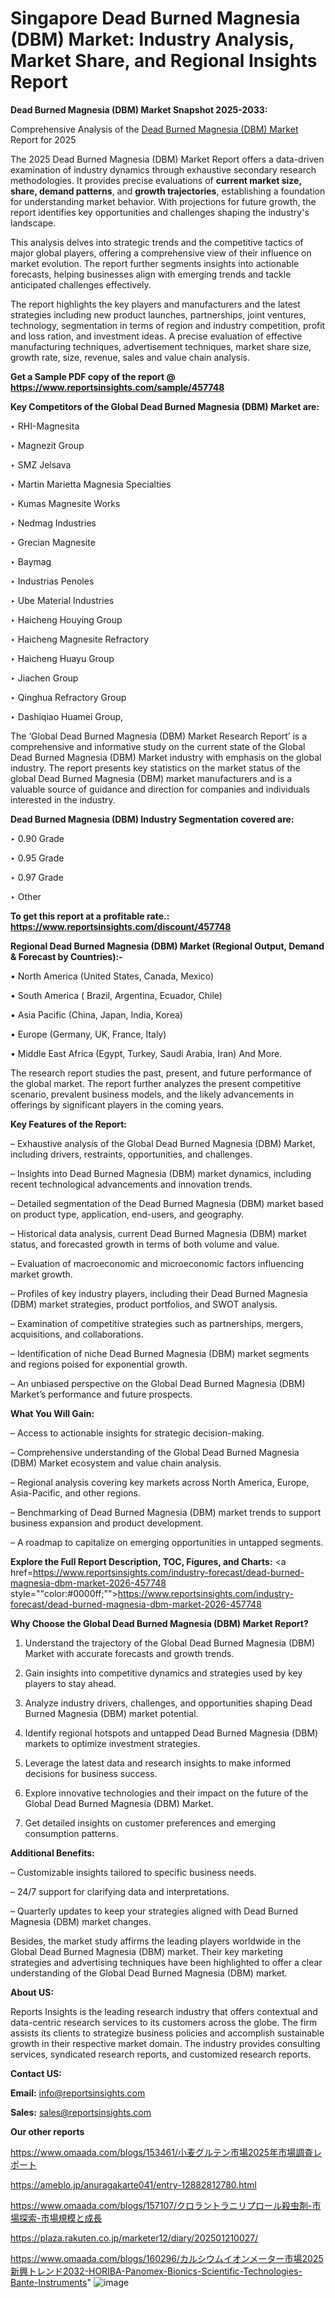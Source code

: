 # Singapore Dead Burned Magnesia (DBM) Market: Industry Analysis, Market Share, and Regional Insights Report

<strong>Dead Burned Magnesia (DBM) Market Snapshot 2025-2033:</strong>

Comprehensive Analysis of the <a href=https://www.reportsinsights.com/sample/457748>Dead Burned Magnesia (DBM) Market</a> Report for 2025

The 2025 Dead Burned Magnesia (DBM) Market Report offers a data-driven examination of industry dynamics through exhaustive secondary research methodologies. It provides precise evaluations of <strong>current market size, share, demand patterns</strong>, and <strong>growth trajectories</strong>, establishing a foundation for understanding market behavior. With projections for future growth, the report identifies key opportunities and challenges shaping the industry's landscape.

This analysis delves into strategic trends and the competitive tactics of major global players, offering a comprehensive view of their influence on market evolution. The report further segments insights into actionable forecasts, helping businesses align with emerging trends and tackle anticipated challenges effectively.

The report highlights the key players and manufacturers and the latest strategies including new product launches, partnerships, joint ventures, technology, segmentation in terms of region and industry competition, profit and loss ration, and investment ideas. A precise evaluation of effective manufacturing techniques, advertisement techniques, market share size, growth rate, size, revenue, sales and value chain analysis.

<strong>Get a Sample PDF copy of the report @ <a href=https://www.reportsinsights.com/sample/457748 style=color:#0000ff;>https://www.reportsinsights.com/sample/457748</a></strong>

<strong>Key Competitors of the Global Dead Burned Magnesia (DBM) Market are:</strong>

‣ RHI-Magnesita

‣ Magnezit Group

‣ SMZ Jelsava

‣ Martin Marietta Magnesia Specialties

‣ Kumas Magnesite Works

‣ Nedmag Industries

‣ Grecian Magnesite

‣ Baymag

‣ Industrias Penoles

‣ Ube Material Industries

‣ Haicheng Houying Group

‣ Haicheng Magnesite Refractory

‣ Haicheng Huayu Group

‣ Jiachen Group

‣ Qinghua Refractory Group

‣ Dashiqiao Huamei Group,

The ‘Global Dead Burned Magnesia (DBM) Market Research Report’ is a comprehensive and informative study on the current state of the Global Dead Burned Magnesia (DBM) Market industry with emphasis on the global industry. The report presents key statistics on the market status of the global Dead Burned Magnesia (DBM) market manufacturers and is a valuable source of guidance and direction for companies and individuals interested in the industry.

<strong>Dead Burned Magnesia (DBM) Industry Segmentation covered are:</strong>

‣ 0.90 Grade

‣ 0.95 Grade

‣ 0.97 Grade

‣ Other

<strong>To get this report at a profitable rate.: <a href=https://www.reportsinsights.com/discount/457748 style=color:#0000ff;>https://www.reportsinsights.com/discount/457748</a></strong>

<strong>Regional Dead Burned Magnesia (DBM) Market (Regional Output, Demand &amp; Forecast by Countries):-</strong>

• North America (United States, Canada, Mexico)

• South America ( Brazil, Argentina, Ecuador, Chile)

• Asia Pacific (China, Japan, India, Korea)

• Europe (Germany, UK, France, Italy)

• Middle East Africa (Egypt, Turkey, Saudi Arabia, Iran) And More.

The research report studies the past, present, and future performance of the global market. The report further analyzes the present competitive scenario, prevalent business models, and the likely advancements in offerings by significant players in the coming years.

<strong>Key Features of the Report:</strong>

– Exhaustive analysis of the Global Dead Burned Magnesia (DBM) Market, including drivers, restraints, opportunities, and challenges.

– Insights into Dead Burned Magnesia (DBM) market dynamics, including recent technological advancements and innovation trends.

– Detailed segmentation of the Dead Burned Magnesia (DBM) market based on product type, application, end-users, and geography.

– Historical data analysis, current Dead Burned Magnesia (DBM) market status, and forecasted growth in terms of both volume and value.

– Evaluation of macroeconomic and microeconomic factors influencing market growth.

– Profiles of key industry players, including their Dead Burned Magnesia (DBM) market strategies, product portfolios, and SWOT analysis.

– Examination of competitive strategies such as partnerships, mergers, acquisitions, and collaborations.

– Identification of niche Dead Burned Magnesia (DBM) market segments and regions poised for exponential growth.

– An unbiased perspective on the Global Dead Burned Magnesia (DBM) Market’s performance and future prospects.

<strong>What You Will Gain:</strong>

– Access to actionable insights for strategic decision-making.

– Comprehensive understanding of the Global Dead Burned Magnesia (DBM) Market ecosystem and value chain analysis.

– Regional analysis covering key markets across North America, Europe, Asia-Pacific, and other regions.

– Benchmarking of Dead Burned Magnesia (DBM) market trends to support business expansion and product development.

– A roadmap to capitalize on emerging opportunities in untapped segments.

<strong>Explore the Full Report Description, TOC, Figures, and Charts:</strong>
<a href=https://www.reportsinsights.com/industry-forecast/dead-burned-magnesia-dbm-market-2026-457748 style=""color:#0000ff;"">https://www.reportsinsights.com/industry-forecast/dead-burned-magnesia-dbm-market-2026-457748</a>

<strong>Why Choose the Global Dead Burned Magnesia (DBM) Market Report?</strong>

1. Understand the trajectory of the Global Dead Burned Magnesia (DBM) Market with accurate forecasts and growth trends.

2. Gain insights into competitive dynamics and strategies used by key players to stay ahead.

3. Analyze industry drivers, challenges, and opportunities shaping Dead Burned Magnesia (DBM) market potential.

4. Identify regional hotspots and untapped Dead Burned Magnesia (DBM) markets to optimize investment strategies.

5. Leverage the latest data and research insights to make informed decisions for business success.

6. Explore innovative technologies and their impact on the future of the Global Dead Burned Magnesia (DBM) Market.

7. Get detailed insights on customer preferences and emerging consumption patterns.

<strong>Additional Benefits:</strong>

– Customizable insights tailored to specific business needs.

– 24/7 support for clarifying data and interpretations.

– Quarterly updates to keep your strategies aligned with Dead Burned Magnesia (DBM) market changes.

Besides, the market study affirms the leading players worldwide in the Global Dead Burned Magnesia (DBM) market. Their key marketing strategies and advertising techniques have been highlighted to offer a clear understanding of the Global Dead Burned Magnesia (DBM) market.

<strong><strong>About US</strong>:</strong>

Reports Insights is the leading research industry that offers contextual and data-centric research services to its customers across the globe. The firm assists its clients to strategize business policies and accomplish sustainable growth in their respective market domain. The industry provides consulting services, syndicated research reports, and customized research reports.

<strong>Contact US:</strong>

<p class=><b>Email:</b> <a href=mailto:info@reportsinsights.com>info@reportsinsights.com</a></p>
<p class=><b>Sales:</b> <a href=mailto:sales@reportsinsights.com>sales@reportsinsights.com</a></p>

<strong>Our other reports</strong>

<a href=https://www.omaada.com/blogs/153461/小麦グルテン市場2025年市場調査レポート>https://www.omaada.com/blogs/153461/小麦グルテン市場2025年市場調査レポート</a>

<a href=https://ameblo.jp/anuragakarte041/entry-12882812780.html>https://ameblo.jp/anuragakarte041/entry-12882812780.html</a>

<a href=https://www.omaada.com/blogs/157107/クロラントラニリプロール殺虫剤-市場探索-市場規模と成長>https://www.omaada.com/blogs/157107/クロラントラニリプロール殺虫剤-市場探索-市場規模と成長</a>

<a href=https://plaza.rakuten.co.jp/marketer12/diary/202501210027/>https://plaza.rakuten.co.jp/marketer12/diary/202501210027/</a>

<a href=https://www.omaada.com/blogs/160296/カルシウムイオンメーター市場2025新興トレンド2032-HORIBA-Panomex-Bionics-Scientific-Technologies-Bante-Instruments>https://www.omaada.com/blogs/160296/カルシウムイオンメーター市場2025新興トレンド2032-HORIBA-Panomex-Bionics-Scientific-Technologies-Bante-Instruments</a>"
![image](https://github.com/user-attachments/assets/9929f8f7-f64b-4ae6-ad45-52458b0eb6b7)

